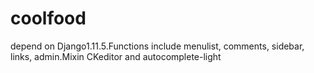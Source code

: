 # coolfood
depend on Django1.11.5.Functions include menulist, comments, sidebar, links, admin.Mixin CKeditor and autocomplete-light
